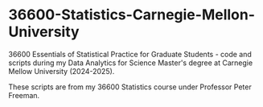 # 36600-Statistics-Carnegie-Mellon-University

36600 Essentials of Statistical Practice for Graduate Students - code and scripts during my Data Analytics for Science Master's degree at Carnegie Mellow University (2024-2025).

These scripts are from my 36600 Statistics course under Professor Peter Freeman.
